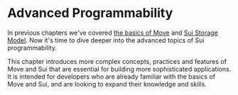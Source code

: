 # Advanced Programmability

In previous chapters we've covered [the basics of Move](./../move-basics/README.md) and [Sui Storage Model](./../programmability/README.md). Now it's time to dive deeper into the advanced topics of Sui programmability.

This chapter introduces more complex concepts, practices and features of Move and Sui that are essential for building more sophisticated applications. It is intended for developers who are already familiar with the basics of Move and Sui, and are looking to expand their knowledge and skills.

